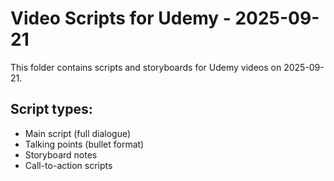 # Video Scripts for Udemy - 2025-09-21

This folder contains scripts and storyboards for Udemy videos on 2025-09-21.

## Script types:
- Main script (full dialogue)
- Talking points (bullet format)
- Storyboard notes
- Call-to-action scripts
